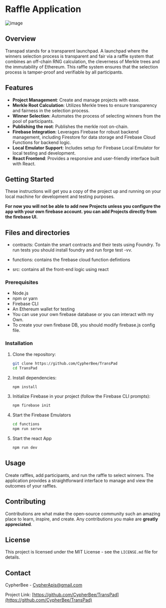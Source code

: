# Raffle Application
![image](https://github.com/CypherBee/TransPad/assets/99687146/cdceff97-5d84-4f6f-b731-24ba06480381)


## Overview

Transpad stands for a transparent launchpad. A launchpad where the winners selection process is transparent and fair via a raffle system that combines an off-chain RNG calculation, the cleverness of Merkle trees and the immutability of Ethereum. This raffle system ensures that the selection process is tamper-proof and verifiable by all participants. 

## Features

- **Project Management**: Create and manage projects with ease.
- **Merkle Root Calculation**: Utilizes Merkle trees to ensure transparency and fairness in the selection process.
- **Winner Selection**: Automates the process of selecting winners from the pool of participants.
- **Publishing the root**: Publishes the merkle root on-chain.
- **Firebase Integration**: Leverages Firebase for robust backend management, including Firestore for data storage and Firebase Cloud Functions for backend logic.
- **Local Emulator Support**: Includes setup for Firebase Local Emulator for local testing and development.
- **React Frontend**: Provides a responsive and user-friendly interface built with React.

## Getting Started

These instructions will get you a copy of the project up and running on your local machine for development and testing purposes.

**For now you will not be able to add new Projects unless you configure the app with your own firebase account. you can add Projects directly from the firebase UI.**

## Files and directories
- contracts: Contain the smart contracts and their tests using Foundry. To run tests you should install foundry and run forge test -vv.

- functions: contains the firebase cloud function defintions
- src: contains all the front-end logic using react 

### Prerequisites

- Node.js
- npm or yarn
- Firebase CLI
- An Ethereum wallet for testing
- You can use your own firebase database or you can interact with my Own. 
- To create your own firebase DB, you should modify firebase.js config file.

### Installation

1. Clone the repository:
   ```bash
   git clone https://github.com/CypherBee/TransPad
   cd TransPad

2. Install dependencies:
    ```bash
    npm install

3. Initialize Firebase in your project (follow the Firebase CLI prompts):
    ```bash
    npm firebase init

4. Start the Firebase Emulators
    ```bash
    cd functions
    npm run serve

5. Start the react App
    ```bash
    npm run dev

## Usage

Create raffles, add participants, and run the raffle to select winners. The application provides a straightforward interface to manage and view the outcomes of your raffles.

## Contributing

Contributions are what make the open-source community such an amazing place to learn, inspire, and create. Any contributions you make are **greatly appreciated**.

## License

This project is licensed under the MIT License - see the `LICENSE.md` file for details.

## Contact

CypherBee - CypherApis@gmail.com

Project Link: [https://github.com/CypherBee/TransPad](https://github.com/CypherBee/TransPad)
